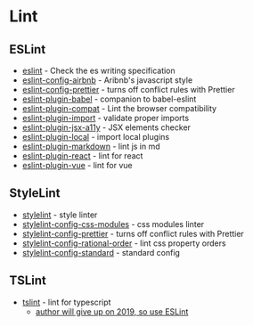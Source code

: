# Lint

## ESLint

- [eslint](https://github.com/eslint/eslint) - Check the es writing specification
- [eslint-config-airbnb](https://github.com/airbnb/javascript) - Aribnb's javascript style
- [eslint-config-prettier](https://github.com/prettier/eslint-config-prettier) - turns off conflict rules with Prettier
- [eslint-plugin-babel](https://github.com/babel/eslint-plugin-babel) - companion to babel-eslint
- [eslint-plugin-compat](https://github.com/amilajack/eslint-plugin-compat) - Lint the browser compatibility
- [eslint-plugin-import](https://github.com/benmosher/eslint-plugin-import) - validate proper imports
- [eslint-plugin-jsx-a11y](https://github.com/evcohen/eslint-plugin-jsx-a11y) - JSX elements checker
- [eslint-plugin-local](https://github.com/taskworld/eslint-plugin-local) - import local plugins
- [eslint-plugin-markdown](https://github.com/eslint/eslint-plugin-markdown) - lint js in md
- [eslint-plugin-react](https://github.com/yannickcr/eslint-plugin-react) - lint for react
- [eslint-plugin-vue](https://github.com/vuejs/eslint-plugin-vue) - lint for vue


## StyleLint

- [stylelint](https://github.com/stylelint/stylelint) - style linter
- [stylelint-config-css-modules](https://github.com/pascalduez/stylelint-config-css-modules) - css modules linter
- [stylelint-config-prettier](https://github.com/prettier/stylelint-config-prettier) - turns off conflict rules with Prettier
- [stylelint-config-rational-order](https://github.com/constverum/stylelint-config-rational-order) - lint css property orders
- [stylelint-config-standard](https://www.npmjs.com/package/stylelint-config-standard) - standard config

## TSLint

- [tslint](https://github.com/palantir/tslint) - lint for typescript
    - [author will give up on 2019, so use ESLint](https://github.com/palantir/tslint/issues/4534)

